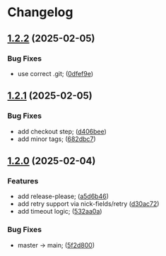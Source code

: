 # Changelog

## [1.2.2](https://github.com/ondreian/simu-rewards/compare/v1.2.1...v1.2.2) (2025-02-05)


### Bug Fixes

* use correct .git; ([0dfef9e](https://github.com/ondreian/simu-rewards/commit/0dfef9eae6c85876d557792bdd7fd841cdfa8db9))

## [1.2.1](https://github.com/ondreian/simu-rewards/compare/v1.2.0...v1.2.1) (2025-02-05)


### Bug Fixes

* add checkout step; ([d406bee](https://github.com/ondreian/simu-rewards/commit/d406beedd4be1756b7f66c331b503d6d6862fbad))
* add minor tags; ([682dbc7](https://github.com/ondreian/simu-rewards/commit/682dbc72b85e54b6f2b90cbda6bf3f25d7f629b8))

## [1.2.0](https://github.com/ondreian/simu-rewards/compare/v1.1.0...v1.2.0) (2025-02-04)


### Features

* add release-please; ([a5d6b46](https://github.com/ondreian/simu-rewards/commit/a5d6b466b4e322cee120bef49fb3adf099f081a5))
* add retry support via nick-fields/retry ([d30ac72](https://github.com/ondreian/simu-rewards/commit/d30ac724534057e42e99b6178340ca42b143d033))
* add timeout logic; ([532aa0a](https://github.com/ondreian/simu-rewards/commit/532aa0a0ac5841b6a3bb101593dc2574ba955a18))


### Bug Fixes

* master -&gt; main; ([5f2d800](https://github.com/ondreian/simu-rewards/commit/5f2d800e4a400d68334fd221420bc65d41de15ff))
